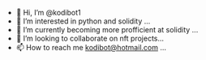 - 👋 Hi, I’m @kodibot1
- 👀 I’m interested in python and solidity ...
- 🌱 I’m currently becoming more profficient at solidity ...
- 💞️ I’m looking to collaborate on nft projects...
- 📫 How to reach me kodibot@hotmail.com ...

<!---
kodibot1/kodibot1 is a ✨ special ✨ repository because its `README.md` (this file) appears on your GitHub profile.
You can click the Preview link to take a look at your changes.
--->
